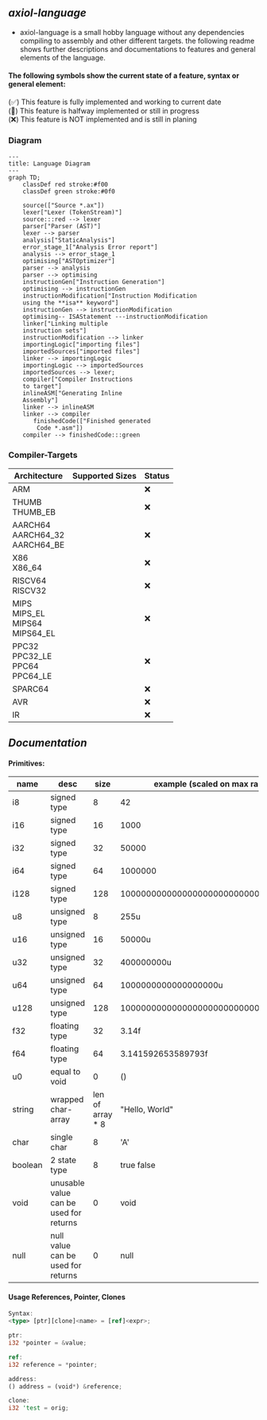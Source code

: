 ## _*axiol-language*_

- axiol-language is a small hobby language without any dependencies compiling
  to assembly and other different targets. the following readme shows further descriptions
  and documentations to features and general elements of the language.

#### The following symbols show the current state of a feature, syntax or general element:

(✅) This feature is fully implemented and working to current date   
(🚧) This feature is halfway implemented or still in progress   
(❌) This feature is NOT implemented and is still in planing

### Diagram

```mermaid
---
title: Language Diagram
---
graph TD;
    classDef red stroke:#f00
    classDef green stroke:#0f0

    source(["Source *.ax"])
    lexer["Lexer (TokenStream)"]
    source:::red --> lexer
    parser["Parser (AST)"]
    lexer --> parser
    analysis["StaticAnalysis"]
    error_stage_1["Analysis Error report"]
    analysis --> error_stage_1
    optimising["ASTOptimizer"]
    parser --> analysis
    parser --> optimising    
    instructionGen["Instruction Generation"]
    optimising --> instructionGen
    instructionModification["Instruction Modification
    using the **isa** keyword"]
    instructionGen --> instructionModification
    optimising-- ISAStatement ---instructionModification
    linker["Linking multiple
    instruction sets"]
    instructionModification --> linker
    importingLogic["importing files"]
    importedSources["imported files"]
    linker --> importingLogic
    importingLogic --> importedSources
    importedSources --> lexer;
    compiler["Compiler Instructions
    to target"]
    inlineASM["Generating Inline 
    Assembly"]
    linker --> inlineASM
    linker --> compiler
       finishedCode(["Finished generated
        Code *.asm"])
    compiler --> finishedCode:::green
```

### Compiler-Targets

| Architecture                              | Supported Sizes | Status |
|-------------------------------------------|-----------------|--------|
| ARM                                       |                 | ❌      |
| THUMB<br> THUMB_EB                        |                 | ❌      |
| AARCH64<br> AARCH64_32<br> AARCH64_BE     |                 | ❌      |
| X86<br> X86_64                            |                 | ❌      |
| RISCV64<br> RISCV32                       |                 | ❌      |
| MIPS<br> MIPS_EL<br> MIPS64<br> MIPS64_EL |                 | ❌      |
| PPC32<br> PPC32_LE<br> PPC64<br> PPC64_LE |                 | ❌      |
| SPARC64                                   |                 | ❌      |
| AVR                                       |                 | ❌      |
| IR                                        |                 | ❌      |

## _Documentation_ 

#### Primitives:

| name    | desc                                   | size             | example (scaled on max range exp)        |
|---------|----------------------------------------|------------------|------------------------------------------|
| i8      | signed type                            | 8                | 42                                       |
| i16     | signed type                            | 16               | 1000                                     |
| i32     | signed type                            | 32               | 50000                                    |
| i64     | signed type                            | 64               | 1000000                                  |
| i128    | signed type                            | 128              | 100000000000000000000000000000000000000  |
| u8      | unsigned type                          | 8                | 255u                                     |
| u16     | unsigned type                          | 16               | 50000u                                   |
| u32     | unsigned type                          | 32               | 400000000u                               |
| u64     | unsigned type                          | 64               | 1000000000000000000u                     |
| u128    | unsigned type                          | 128              | 100000000000000000000000000000000000000u |
| f32     | floating type                          | 32               | 3.14f                                    |
| f64     | floating type                          | 64               | 3.141592653589793f                       |
| u0      | equal to void                          | 0                | ()                                       |
| string  | wrapped char-array                     | len of array * 8 | "Hello, World"                           |
| char    | single char                            | 8                | 'A'                                      |
| boolean | 2 state type                           | 8                | true false                               |
| void    | unusable value can be used for returns | 0                | void                                     |
| null    | null value can be used for returns     | 0                | null                                     |

#### Usage References, Pointer, Clones

```rust
Syntax:
<type> [ptr][clone]<name> = [ref]<expr>;

ptr:
i32 *pointer = &value;

ref:
i32 reference = *pointer;

address:
() address = (void*) &reference;

clone:
i32 'test = orig;
```